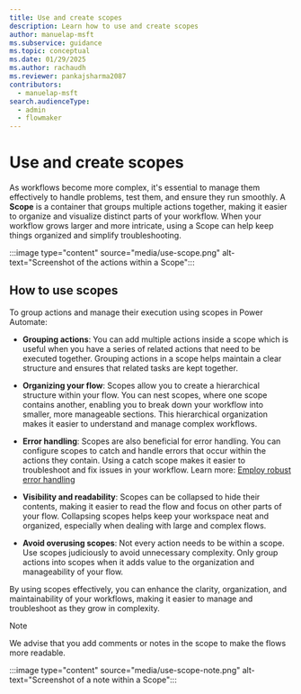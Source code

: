 ```yaml
---
title: Use and create scopes
description: Learn how to use and create scopes
author: manuelap-msft
ms.subservice: guidance
ms.topic: conceptual
ms.date: 01/29/2025
ms.author: rachaudh
ms.reviewer: pankajsharma2087
contributors: 
  - manuelap-msft
search.audienceType: 
  - admin
  - flowmaker
---
```


# Use and create scopes

As workflows become more complex, it's essential to manage them effectively to handle problems, test them, and ensure they run smoothly. A **Scope** is a container that groups multiple actions together, making it easier to organize and visualize distinct parts of your workflow. When your workflow grows larger and more intricate, using a Scope can help keep things organized and simplify troubleshooting.

:::image type="content" source="media/use-scope.png" alt-text="Screenshot of the actions within a Scope":::

## How to use scopes

To group actions and manage their execution using scopes in Power Automate:

- **Grouping actions**: You can add multiple actions inside a scope which is useful when you have a series of related actions that need to be executed together. Grouping actions in a scope helps maintain a clear structure and ensures that related tasks are kept together.

- **Organizing your flow**: Scopes allow you to create a hierarchical structure within your flow. You can nest scopes, where one scope contains another, enabling you to break down your workflow into smaller, more manageable sections. This hierarchical organization makes it easier to understand and manage complex workflows.

- **Error handling**: Scopes are also beneficial for error handling. You can configure scopes to catch and handle errors that occur within the actions they contain. Using a catch scope makes it easier to troubleshoot and fix issues in your workflow. Learn more: [Employ robust error handling](error-handling.md)

- **Visibility and readability**: Scopes can be collapsed to hide their contents, making it easier to read the flow and focus on other parts of your flow. Collapsing scopes helps keep your workspace neat and organized, especially when dealing with large and complex flows.

- **Avoid overusing scopes**: Not every action needs to be within a scope. Use scopes judiciously to avoid unnecessary complexity. Only group actions into scopes when it adds value to the organization and manageability of your flow.

By using scopes effectively, you can enhance the clarity, organization, and maintainability of your workflows, making it easier to manage and troubleshoot as they grow in complexity.

> [!NOTE]
> We advise that you add comments or notes in the scope to make the flows more readable.
>
> :::image type="content" source="media/use-scope-note.png" alt-text="Screenshot of a note within a Scope":::
